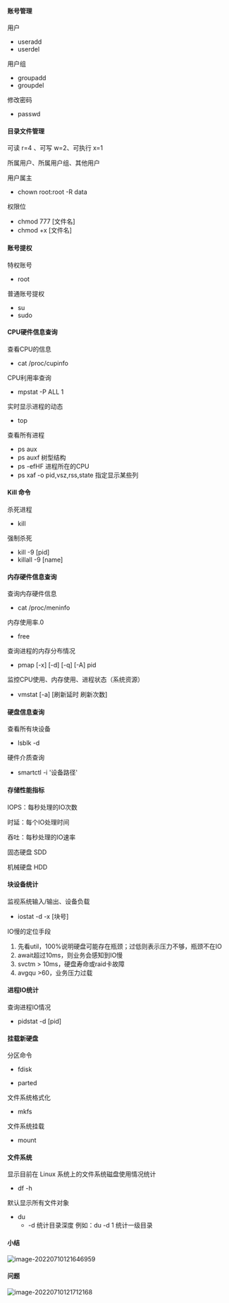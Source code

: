 #### 账号管理

用户

- useradd
- userdel

用户组

- groupadd
- groupdel

修改密码

- passwd



#### 目录文件管理

可读 r=4 、可写 w=2、可执行 x=1

所属用户、所属用户组、其他用户

用户属主

- chown root:root -R data

权限位

- chmod 777 [文件名]
- chmod +x [文件名]

#### 账号提权

特权账号

- root

普通账号提权

- su
- sudo

#### CPU硬件信息查询

查看CPU的信息

- cat /proc/cupinfo

CPU利用率查询

- mpstat -P ALL 1

实时显示进程的动态

- top

查看所有进程

- ps aux
- ps auxf 树型结构
- ps -efHF 进程所在的CPU
- ps xaf -o pid,vsz,rss,state 指定显示某些列

#### Kill 命令

杀死进程

- kill 

强制杀死

- kill -9 [pid]
- killall -9 [name]

#### 内存硬件信息查询

查询内存硬件信息

- cat /proc/meninfo 

内存使用率.0

- free

查询进程的内存分布情况

- pmap [-x] [-d] [-q] [-A] pid

监控CPU使用、内存使用、进程状态（系统资源）

- vmstat [-a] [刷新延时 刷新次数]



#### 硬盘信息查询

查看所有块设备

- lsblk -d

硬件介质查询

- smartctl -i '设备路径'

#### 存储性能指标

IOPS：每秒处理的IO次数

时延：每个IO处理时间

吞吐：每秒处理的IO速率

固态硬盘 SDD

机械硬盘 HDD



#### 块设备统计

监视系统输入/输出、设备负载

- iostat -d -x [块号]

IO慢的定位手段

1. 先看util，100%说明硬盘可能存在瓶颈；过低则表示压力不够，瓶颈不在IO
2. await超过10ms，则业务会感知到IO慢
3. svctm > 10ms，硬盘寿命或raid卡故障
4. avgqu >60，业务压力过载

#### 进程IO统计

查询进程IO情况

- pidstat -d [pid]

#### 挂载新硬盘

分区命令

- fdisk

- parted

文件系统格式化

- mkfs

文件系统挂载

- mount

#### 文件系统

显示目前在 Linux 系统上的文件系统磁盘使用情况统计

- df -h

默认显示所有文件对象

- du
    - -d 统计目录深度 例如：du -d 1 统计一级目录

#### 小结

![image-20220710121646959](https://happychan.oss-cn-shenzhen.aliyuncs.com/img/image-20220710121646959.png)

#### 问题

![image-20220710121712168](https://happychan.oss-cn-shenzhen.aliyuncs.com/img/image-20220710121712168.png)







